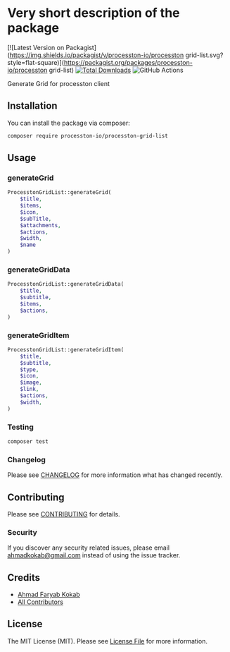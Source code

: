 # Very short description of the package

[![Latest Version on Packagist](https://img.shields.io/packagist/v/processton-io/processton grid-list.svg?style=flat-square)](https://packagist.org/packages/processton-io/processton grid-list)
[![Total Downloads](https://img.shields.io/packagist/dt/processton-io/processton-grid-list.svg?style=flat-square)](https://packagist.org/packages/processton-io/processton-grid-list)
![GitHub Actions](https://github.com/processton-io/processton-grid-list/actions/workflows/main.yml/badge.svg)

Generate Grid for processton client

## Installation

You can install the package via composer:

```bash
composer require processton-io/processton-grid-list
```

## Usage
### generateGrid
```php
ProcesstonGridList::generateGrid(
    $title, 
    $items,
    $icon,
    $subTitle,
    $attachments,
    $actions,
    $width,
    $name
)
```
### generateGridData
```php
ProcesstonGridList::generateGridData(
    $title,
    $subtitle,
    $items,
    $actions,
)
```
### generateGridItem
```php
ProcesstonGridList::generateGridItem(
    $title,
    $subtitle,
    $type,
    $icon,
    $image,
    $link,
    $actions,
    $width,
)
```

### Testing

```bash
composer test
```

### Changelog

Please see [CHANGELOG](CHANGELOG.md) for more information what has changed recently.

## Contributing

Please see [CONTRIBUTING](CONTRIBUTING.md) for details.

### Security

If you discover any security related issues, please email ahmadkokab@gmail.com instead of using the issue tracker.

## Credits

-   [Ahmad Faryab Kokab](https://github.com/processton)
-   [All Contributors](../../contributors)

## License

The MIT License (MIT). Please see [License File](LICENSE.md) for more information.

